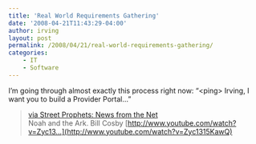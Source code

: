 ```yaml
---
title: 'Real World Requirements Gathering'
date: '2008-04-21T11:43:29-04:00'
author: irving
layout: post
permalink: /2008/04/21/real-world-requirements-gathering/
categories:
    - IT
    - Software
---
```


I’m going through almost exactly this process right now: “&lt;ping&gt; Irving, I want you to build a Provider Portal…”

> [via Street Prophets: News from the Net](http://www.streetprophets.com/storyonly/2008/4/14/112513/185)  
> Noah and the Ark. Bill Cosby [http://www.youtube.com/watch?v=Zyc13…](http://www.youtube.com/watch?v=Zyc1315KawQ)
